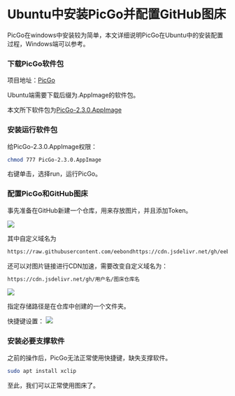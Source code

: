 # Ubuntu中安装PicGo并配置GitHub图床


PicGo在windows中安装较为简单，本文详细说明PicGo在Ubuntu中的安装配置过程，Windows端可以参考。

### 下载PicGo软件包

项目地址：[PicGo](https://github.com/Molunerfinn/PicGo/releases)

Ubuntu端需要下载后缀为.AppImage的软件包。

本文所下软件包为[PicGo-2.3.0.AppImage](https://github.com/Molunerfinn/PicGo/releases/download/v2.3.0/PicGo-2.3.0.AppImage)

### 安装运行软件包

给PicGo-2.3.0.AppImage权限：

```bash
chmod 777 PicGo-2.3.0.AppImage
```

右键单击，选择run，运行PicGo。

### 配置PicGo和GitHub图床

事先准备在GitHub新建一个仓库，用来存放图片，并且添加Token。

![ ](https://cdn.jsdelivr.net/gh/eebond/images/Markdown/20220331205442.png)

其中自定义域名为  

```bash
https://raw.githubusercontent.com/eebondhttps://cdn.jsdelivr.net/gh/eebond/images/main
```

还可以对图片链接进行CDN加速，需要改变自定义域名为：

```bash
https://cdn.jsdelivr.net/gh/用户名/图床仓库名
```

![ ](https://cdn.jsdelivr.net/gh/eebond/images/Markdown/20220331185426.png)

指定存储路径是在仓库中创建的一个文件夹。

快捷键设置：
![ ](https://cdn.jsdelivr.net/gh/eebond/images/Markdown/20220331141114.png)

### 安装必要支撑软件

之前的操作后，PicGo无法正常使用快捷键，缺失支撑软件。

```bash
sudo apt install xclip
```

至此，我们可以正常使用图床了。  

